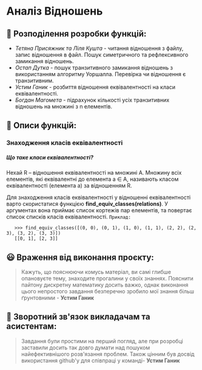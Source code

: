 # Аналіз Відношень

## :busts_in_silhouette: Розподілення розробки функцій:
* _Тетяна Присяжник та Ліля Кушта_ - читання відношення з файлу, запис відношення 
в файл. Пошук симетричного та рефлексивного замикання відношень.
* _Остап Дутка_ - пошук транзитивного замикання відношень з використанням алгоритму Уоршалла.
Перевірка чи відношення є транзитивним.
* _Устим Ганик_ - розбиття відношення еквівалентності на класи еквівалентності.
* _Богдан Магомета_ - підрахунок кількості усіх транзитивних відношень на множині з n елементів.

## :bookmark_tabs: Описи функцій:

### Знаходження класів еквівалентності
##### Що таке класи еквівалентності?
Нехай R – відношення еквівалентності на множині А. Множину всіх елементів, які
еквівалентні до елемента a ∈ A, називають класом еквівалентності (елемента а) за
відношенням R.

Для знаходження класів еквівалентності у відношенні еквівалентності варто скористатися 
функцією **find_equiv_classes(relations)**. У аргументах вона приймає список кортежів 
пар елементів, та повертає список списків класів еквівалентності.
`Приклад:` 
```
   >>> find_equiv_classes([(0, 0), (0, 1), (1, 0), (1, 1), (2, 2), (2, 3), (3, 2), (3, 3)])
   [[0, 1], [2, 3]]
```

## :smiley: Враження від виконання проєкту:
> Кажуть, що пояснюючи комусь матеріал, ви самі глибше опановуєте тему, знаходите
> прогалини у своїх знаннях. Пояснити пайтону дискретну математику досить важко, однак
> виконання цього непростого завдання безперечно зробило мої знання більш ґрунтовними - **Устим Ганик**

## :speech_balloon: Зворотний зв'язок викладачам та асистентам:
> Завдання були простими на перший погляд, але при розробці заставили досить так довго
> думати над пошуком найефективнішого розв'язання проблем. Також цінним був досвід
> використання github'у для співпраці у команді- **Устим Ганик**
